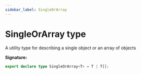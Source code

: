 ```yaml
---
sidebar_label: SingleOrArray
---
```


# SingleOrArray type

A utility type for describing a single object or an array of objects

**Signature:**

```typescript
export declare type SingleOrArray<T> = T | T[];
```
